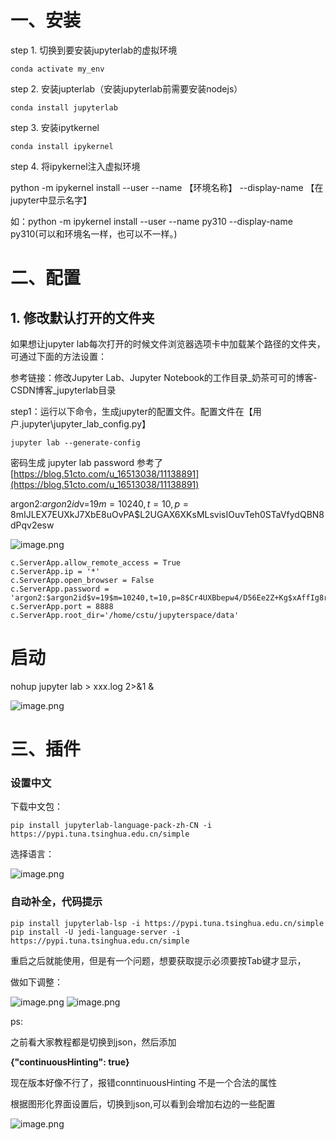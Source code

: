 # 一、安装

step 1. 切换到要安装jupyterlab的虚拟环境

```
conda activate my_env
```

step 2. 安装jupterlab（安装jupyterlab前需要安装nodejs）

```
conda install jupyterlab
```

step 3. 安装ipytkernel

```
conda install ipykernel
```

step 4. 将ipykernel注入虚拟环境

python -m ipykernel install --user --name 【环境名称】 --display-name 【在jupyter中显示名字】

如：python -m ipykernel install --user --name py310 --display-name py310(可以和环境名一样，也可以不一样。)

# 二、配置

## 1. 修改默认打开的文件夹

如果想让jupyter lab每次打开的时候文件浏览器选项卡中加载某个路径的文件夹，可通过下面的方法设置：

参考链接：修改Jupyter Lab、Jupyter Notebook的工作目录_奶茶可可的博客-CSDN博客_jupyterlab目录

step1：运行以下命令，生成jupyter的配置文件。配置文件在【用户\.jupyter\jupyter_lab_config.py】

```
jupyter lab --generate-config
```

密码生成 jupyter lab password   参考了 [https://blog.51cto.com/u_16513038/11138891](https://blog.51cto.com/u_16513038/11138891)

argon2:$argon2id$v=19$m=10240,t=10,p=8$mIJLEX7EUXkJ7XbE8uOvPA$L2UGAX6XKsMLsvisIOuvTeh0STaVfydQBN8dPqv2esw

![image.png](https://gitee.com/hxc8/images10/raw/master/img/202407291334003.png)


```
c.ServerApp.allow_remote_access = True
c.ServerApp.ip = '*'
c.ServerApp.open_browser = False
c.ServerApp.password = 'argon2:$argon2id$v=19$m=10240,t=10,p=8$Cr4UXBbepw4/D56Ee2Z+Kg$xAffIg8r4N6oTHwUqtF+MmQCMRYLEKSGPOT78SMO164'
c.ServerApp.port = 8888
c.ServerApp.root_dir='/home/cstu/jupyterspace/data'
```

# 启动

nohup jupyter lab > xxx.log 2>&1 &

![image.png](https://gitee.com/hxc8/images10/raw/master/img/202407291334371.png)


# 三、插件

### 设置中文

下载中文包：

```shell
pip install jupyterlab-language-pack-zh-CN -i https://pypi.tuna.tsinghua.edu.cn/simple
```

选择语言：

![image.png](https://gitee.com/hxc8/images10/raw/master/img/202407291335871.png)


### 自动补全，代码提示

```
pip install jupyterlab-lsp -i https://pypi.tuna.tsinghua.edu.cn/simple
pip install -U jedi-language-server -i https://pypi.tuna.tsinghua.edu.cn/simple
```

重启之后就能使用，但是有一个问题，想要获取提示必须要按Tab键才显示，

做如下调整：

![image.png](https://gitee.com/hxc8/images10/raw/master/img/202407291335725.png)
![image.png](https://gitee.com/hxc8/images10/raw/master/img/202407291335264.png)


ps:

之前看大家教程都是切换到json，然后添加

**{"continuousHinting": true}**

现在版本好像不行了，报错conntinuousHinting 不是一个合法的属性

根据图形化界面设置后，切换到json,可以看到会增加右边的一些配置

![image.png](https://gitee.com/hxc8/images10/raw/master/img/202407291345763.png)
